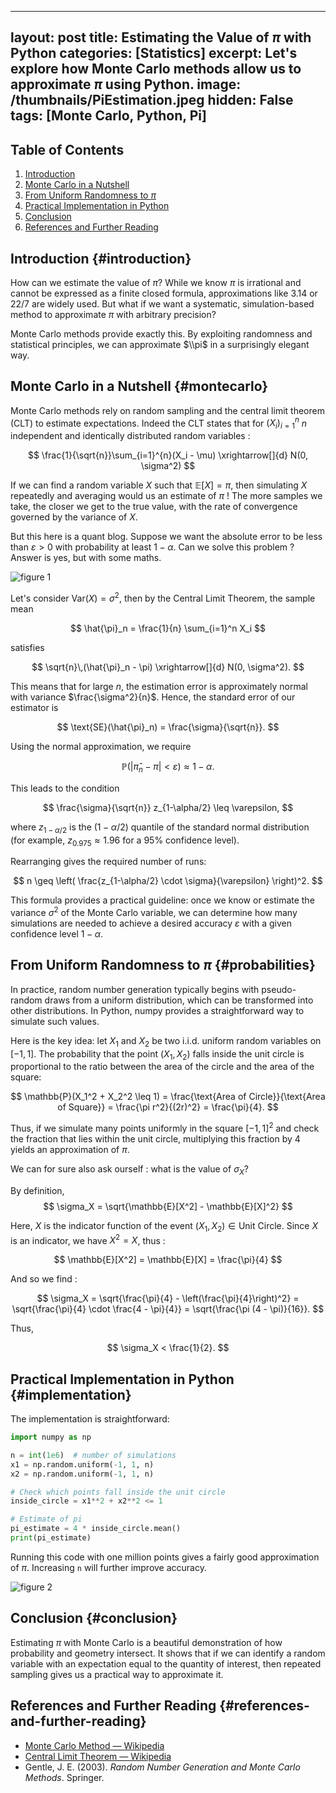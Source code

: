 <!-- Google tag (gtag.js) -->
<script async src="https://www.googletagmanager.com/gtag/js?id=G-E9WTMM8K0C"></script>
<script>
  window.dataLayer = window.dataLayer || [];
  function gtag(){dataLayer.push(arguments);}
  gtag('js', new Date());

  gtag('config', 'G-E9WTMM8K0C');
</script>

---
layout: post
title: Estimating the Value of $\pi$ with Python
categories: [Statistics]
excerpt: Let's explore how Monte Carlo methods allow us to approximate $\pi$ using Python.
image: /thumbnails/PiEstimation.jpeg
hidden: False
tags: [Monte Carlo, Python, Pi]
---

## Table of Contents

1. [Introduction](#introduction)  
2. [Monte Carlo in a Nutshell](#montecarlo)  
3. [From Uniform Randomness to $\pi$](#probabilities)  
4. [Practical Implementation in Python](#implementation)  
5. [Conclusion](#conclusion)  
6. [References and Further Reading](#references-and-further-reading)

## Introduction  {#introduction}

How can we estimate the value of $\pi$? While we know $\pi$ is irrational and cannot be expressed as a finite closed formula, approximations like $3.14$ or $22/7$ are widely used. But what if we want a systematic, simulation-based method to approximate $\pi$ with arbitrary precision?

Monte Carlo methods provide exactly this. By exploiting randomness and statistical principles, we can approximate $\\pi$ in a surprisingly elegant way.

## Monte Carlo in a Nutshell  {#montecarlo}

Monte Carlo methods rely on random sampling and the central limit theorem (CLT) to estimate expectations. Indeed the CLT states that for $(X_i)_{i=1}^n$ $n$ independent and identically distributed random variables :

$$
\frac{1}{\sqrt{n}}\sum_{i=1}^{n}(X_i - \mu) \xrightarrow[]{d} N(0, \sigma^2)
$$

If we can find a random variable $X$ such that $\mathbb{E}[X] = \pi$, then simulating $X$ repeatedly and averaging would us an estimate of $\pi$ ! The more samples we take, the closer we get to the true value, with the rate of convergence governed by the variance of $X$.

But this here is a quant blog. Suppose we want the absolute error to be less than $\varepsilon > 0$ with probability at least $1 - \alpha$. Can we solve this problem ? Answer is yes, but with some maths.

![figure 1](/blog/images/here_we_go_again.png)

Let's consider $\text{Var}(X) = \sigma^2$, then by the Central Limit Theorem, the sample mean

$$
\hat{\pi}_n = \frac{1}{n} \sum_{i=1}^n X_i
$$

satisfies

$$
\sqrt{n}\,(\hat{\pi}_n - \pi) \xrightarrow[]{d} N(0, \sigma^2).
$$

This means that for large $n$, the estimation error is approximately normal with variance $\frac{\sigma^2}{n}$. Hence, the standard error of our estimator is

$$
\text{SE}(\hat{\pi}_n) = \frac{\sigma}{\sqrt{n}}.
$$

Using the normal approximation, we require

$$
\mathbb{P}\big( |\hat{\pi}_n - \pi| < \varepsilon \big) \approx 1 - \alpha.
$$

This leads to the condition

$$
\frac{\sigma}{\sqrt{n}} z_{1-\alpha/2} \leq \varepsilon,
$$

where $z_{1-\alpha/2}$ is the $(1 - \alpha/2)$ quantile of the standard normal distribution (for example, $z_{0.975} \approx 1.96$ for a $95\%$ confidence level).

Rearranging gives the required number of runs:

$$
n \geq \left( \frac{z_{1-\alpha/2} \cdot \sigma}{\varepsilon} \right)^2.
$$

This formula provides a practical guideline: once we know or estimate the variance $\sigma^2$ of the Monte Carlo variable, we can determine how many simulations are needed to achieve a desired accuracy $\varepsilon$ with a given confidence level $1 - \alpha$.


## From Uniform Randomness to $\pi$  {#probabilities}

In practice, random number generation typically begins with pseudo-random draws from a uniform distribution, which can be transformed into other distributions.   In Python, numpy provides a straightforward way to simulate such values.

Here is the key idea: let $X_1$ and $X_2$ be two i.i.d. uniform random variables on $[-1, 1]$. The probability that the point $(X_1, X_2)$ falls inside the unit circle is proportional to the ratio between the area of the circle and the area of the square:

$$
\mathbb{P}(X_1^2 + X_2^2 \leq 1) = \frac{\text{Area of Circle}}{\text{Area of Square}} = \frac{\pi r^2}{(2r)^2} = \frac{\pi}{4}.
$$

Thus, if we simulate many points uniformly in the square $[-1, 1]^2$ and check the fraction that lies within the unit circle, multiplying this fraction by 4 yields an approximation of $\pi$.

We can for sure also ask ourself : what is the value of $\sigma_X$?  

By definition,   
$$
\sigma_X = \sqrt{\mathbb{E}[X^2] - \mathbb{E}[X]^2}
$$

Here, $X$ is the indicator function of the event ${(X_1, X_2) \in \text{Unit Circle}}$. Since $X$ is an indicator, we have $X^2 = X$, thus :

$$
\mathbb{E}[X^2] = \mathbb{E}[X] = \frac{\pi}{4}
$$

And so we find :  

$$
\sigma_X = \sqrt{\frac{\pi}{4} - \left(\frac{\pi}{4}\right)^2}
= \sqrt{\frac{\pi}{4} \cdot \frac{4 - \pi}{4}}
= \sqrt{\frac{\pi (4 - \pi)}{16}}.
$$

Thus,    

$$
\sigma_X  < \frac{1}{2}.
$$

## Practical Implementation in Python  {#implementation}

The implementation is straightforward:

```python
import numpy as np

n = int(1e6)  # number of simulations
x1 = np.random.uniform(-1, 1, n)
x2 = np.random.uniform(-1, 1, n)

# Check which points fall inside the unit circle
inside_circle = x1**2 + x2**2 <= 1

# Estimate of pi
pi_estimate = 4 * inside_circle.mean()
print(pi_estimate)
```

Running this code with one million points gives a fairly good approximation of $\pi$. Increasing `n` will further improve accuracy.

![figure 2](/blog/images/PiEstimation_figure_1.png)

## Conclusion  {#conclusion}

Estimating $\pi$ with Monte Carlo is a beautiful demonstration of how probability and geometry intersect. It shows that if we can identify a random variable with an expectation equal to the quantity of interest, then repeated sampling gives us a practical way to approximate it.

## References and Further Reading  {#references-and-further-reading}

- [Monte Carlo Method — Wikipedia](https://en.wikipedia.org/wiki/Monte_Carlo_method)  
- [Central Limit Theorem — Wikipedia](https://en.wikipedia.org/wiki/Central_limit_theorem)  
- Gentle, J. E. (2003). *Random Number Generation and Monte Carlo Methods*. Springer. 
